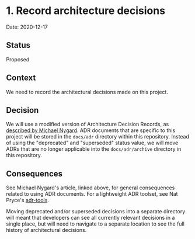 # 1. Record architecture decisions

Date: 2020-12-17

## Status

Proposed

## Context

We need to record the architectural decisions made on this project.

## Decision

We will use a modified version of Architecture Decision Records, as [described by Michael Nygard](http://thinkrelevance.com/blog/2011/11/15/documenting-architecture-decisions). ADR documents that are specific to this project will be stored in the `docs/adr` directory within this repository. Instead of using the "deprecated" and "superseded" status value, we will move ADRs that are no longer applicable into the `docs/adr/archive` directory in this repository.

## Consequences

See Michael Nygard's article, linked above, for general consequences related to using ADR documents. For a lightweight ADR toolset, see Nat Pryce's [adr-tools](https://github.com/npryce/adr-tools).

Moving deprecated and/or superseded decisions into a separate directory will meant that developers can see all currently relevant decisions in a single place, but will need to navigate to a separate location to see the full history of architectural decisions.
